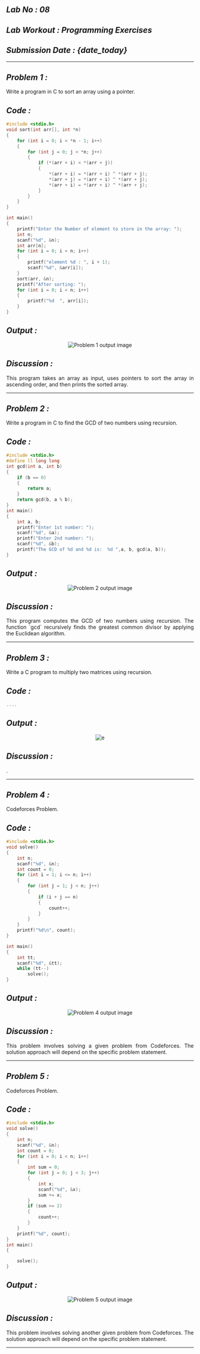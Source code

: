 ## *Lab No : 08*

## *Lab Workout : Programming Exercises*

## *Submission Date : {date_today}*

---

## *Problem 1 :*
<div align="justify"> Write a program in C to sort an array using a pointer. </div>

## *Code :*
~~~C
#include <stdio.h>
void sort(int arr[], int *n)
{
    for (int i = 0; i < *n - 1; i++)
    {
        for (int j = 0; j < *n; j++)
        {
            if (*(arr + i) < *(arr + j))
            {
                *(arr + i) = *(arr + i) ^ *(arr + j);
                *(arr + j) = *(arr + i) ^ *(arr + j);
                *(arr + i) = *(arr + i) ^ *(arr + j);
            }
        }
    }
}

int main()
{
    printf("Enter the Number of element to store in the array: ");
    int n;
    scanf("%d", &n);
    int arr[n];
    for (int i = 0; i < n; i++)
    {
        printf("element %d : ", i + 1);
        scanf("%d", &arr[i]);
    }
    sort(arr, &n);
    printf("After sorting: ");
    for (int i = 0; i < n; i++)
    {
        printf("%d  ", arr[i]);
    }
}

~~~

## *Output :* 
<p align="center">
<img alt="Problem 1 output image" src="https://github.com/user-attachments/assets/827ec4a9-c829-44b6-ab8d-0323e7743c66">
</p>

## *Discussion :*
<div align="justify"> This program takes an array as input, uses pointers to sort the array in ascending order, and then prints the sorted array. </div>

---

## *Problem 2 :*
<div align="justify"> Write a program in C to find the GCD of two numbers using recursion. </div>

## *Code :*
~~~C
#include <stdio.h>
#define ll long long
int gcd(int a, int b)
{
    if (b == 0)
    {
        return a;
    }
    return gcd(b, a % b);
}
int main()
{
    int a, b;
    printf("Enter 1st number: ");
    scanf("%d", &a);
    printf("Enter 2nd number: ");
    scanf("%d", &b);
    printf("The GCD of %d and %d is:  %d ",a, b, gcd(a, b));
}

~~~

## *Output :* 
<p align="center">
<img alt="Problem 2 output image" src="https://github.com/user-attachments/assets/849ae094-0fc0-45da-919d-6cd22303c609">
</p>

## *Discussion :*
<div align="justify"> This program computes the GCD of two numbers using recursion. The function `gcd` recursively finds the greatest common divisor by applying the Euclidean algorithm. </div>

---

## *Problem 3 :*
<div align="justify"> Write a C program to multiply two matrices using recursion. </div>

## *Code :*
~~~C
....
~~~

## *Output :* 
<p align="center">
<img alt="e" src="">
</p>

## *Discussion :*
<div align="justify">. </div>

---

## *Problem 4 :*
<div align="justify"> Codeforces Problem. </div>

## *Code :*
~~~C
#include <stdio.h>
void solve()
{
    int n;
    scanf("%d", &n);
    int count = 0;
    for (int i = 1; i <= n; i++)
    {
        for (int j = 1; j < n; j++)
        {
            if (i + j == n)
            {
                count++;
            }
        }
    }
    printf("%d\n", count);
}

int main()
{
    int tt;
    scanf("%d", &tt);
    while (tt--)
        solve();
}
~~~

## *Output :* 
<p align="center">
<img alt="Problem 4 output image" src="https://github.com/user-attachments/assets/b8196115-babd-43f1-b43f-246d11e69f06">
</p>

## *Discussion :*
<div align="justify"> This problem involves solving a given problem from Codeforces. The solution approach will depend on the specific problem statement. </div>

---

## *Problem 5 :*
<div align="justify"> Codeforces Problem. </div>

## *Code :*
~~~C
#include <stdio.h>
void solve()
{
    int n;
    scanf("%d", &n);
    int count = 0;
    for (int i = 0; i < n; i++)
    {
        int sum = 0;
        for (int j = 0; j < 3; j++)
        {
            int x;
            scanf("%d", &x);
            sum += x;
        }
        if (sum >= 2)
        {
            count++;
        }
    }
    printf("%d", count);
}
int main()
{

    solve();
}
~~~

## *Output :* 
<p align="center">
<img alt="Problem 5 output image" src="https://github.com/user-attachments/assets/d348a9cd-d457-4feb-9f2a-808b08327547">
</p>

## *Discussion :*
<div align="justify"> This problem involves solving another given problem from Codeforces. The solution approach will depend on the specific problem statement. </div>

---
